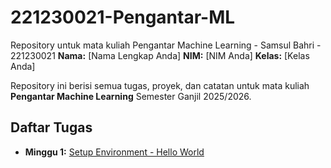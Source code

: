 # 221230021-Pengantar-ML
Repository untuk mata kuliah Pengantar Machine Learning - Samsul Bahri - 221230021
**Nama:** [Nama Lengkap Anda]
**NIM:** [NIM Anda]
**Kelas:** [Kelas Anda]

Repository ini berisi semua tugas, proyek, dan catatan untuk mata kuliah **Pengantar Machine Learning** Semester Ganjil 2025/2026.

## Daftar Tugas
- **Minggu 1:** [Setup Environment - Hello World](https://github.com/Samsul2121/221230021-Pengantar-ML/blob/main/Tugas_Minggu_1_Hello_World.ipynb)
